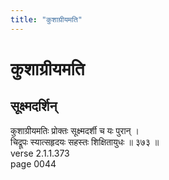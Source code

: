 ```yaml
---
title: "कुशाग्रीयमति"
---
```


# कुशाग्रीयमति
## सूक्ष्मदर्शिन्
कुशाग्रीयमतिः प्रोक्तः सूक्ष्मदर्शी च यः पुरान् ।<br />चिद्रूपः स्यात्सहृदयः सहस्तः शिक्षितायुधः ॥ ३७३ ॥<br />verse 2.1.1.373<br />page 0044

